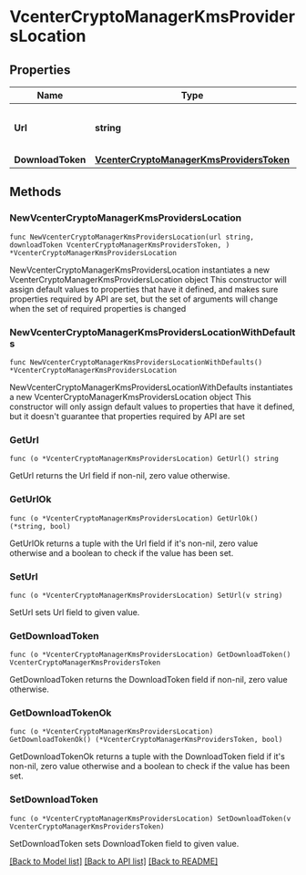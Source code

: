 # VcenterCryptoManagerKmsProvidersLocation

## Properties

Name | Type | Description | Notes
------------ | ------------- | ------------- | -------------
**Url** | **string** | Provider configuration download URL | 
**DownloadToken** | [**VcenterCryptoManagerKmsProvidersToken**](VcenterCryptoManagerKmsProvidersToken.md) |  | 

## Methods

### NewVcenterCryptoManagerKmsProvidersLocation

`func NewVcenterCryptoManagerKmsProvidersLocation(url string, downloadToken VcenterCryptoManagerKmsProvidersToken, ) *VcenterCryptoManagerKmsProvidersLocation`

NewVcenterCryptoManagerKmsProvidersLocation instantiates a new VcenterCryptoManagerKmsProvidersLocation object
This constructor will assign default values to properties that have it defined,
and makes sure properties required by API are set, but the set of arguments
will change when the set of required properties is changed

### NewVcenterCryptoManagerKmsProvidersLocationWithDefaults

`func NewVcenterCryptoManagerKmsProvidersLocationWithDefaults() *VcenterCryptoManagerKmsProvidersLocation`

NewVcenterCryptoManagerKmsProvidersLocationWithDefaults instantiates a new VcenterCryptoManagerKmsProvidersLocation object
This constructor will only assign default values to properties that have it defined,
but it doesn't guarantee that properties required by API are set

### GetUrl

`func (o *VcenterCryptoManagerKmsProvidersLocation) GetUrl() string`

GetUrl returns the Url field if non-nil, zero value otherwise.

### GetUrlOk

`func (o *VcenterCryptoManagerKmsProvidersLocation) GetUrlOk() (*string, bool)`

GetUrlOk returns a tuple with the Url field if it's non-nil, zero value otherwise
and a boolean to check if the value has been set.

### SetUrl

`func (o *VcenterCryptoManagerKmsProvidersLocation) SetUrl(v string)`

SetUrl sets Url field to given value.


### GetDownloadToken

`func (o *VcenterCryptoManagerKmsProvidersLocation) GetDownloadToken() VcenterCryptoManagerKmsProvidersToken`

GetDownloadToken returns the DownloadToken field if non-nil, zero value otherwise.

### GetDownloadTokenOk

`func (o *VcenterCryptoManagerKmsProvidersLocation) GetDownloadTokenOk() (*VcenterCryptoManagerKmsProvidersToken, bool)`

GetDownloadTokenOk returns a tuple with the DownloadToken field if it's non-nil, zero value otherwise
and a boolean to check if the value has been set.

### SetDownloadToken

`func (o *VcenterCryptoManagerKmsProvidersLocation) SetDownloadToken(v VcenterCryptoManagerKmsProvidersToken)`

SetDownloadToken sets DownloadToken field to given value.



[[Back to Model list]](../README.md#documentation-for-models) [[Back to API list]](../README.md#documentation-for-api-endpoints) [[Back to README]](../README.md)


